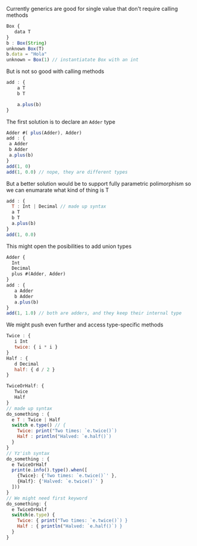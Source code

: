 Currently generics are good for single value that don't require calling methods


```js
Box {
   data T 
}
b : Box(String)
unknown Box(T)
b.data = "Hola"
unknown = Box(1) // instantiatate Box with an int
```

But is not so good with calling methods 

```javascript
add : { 
    a T 
    b T 

    a.plus(b)
}
```

The first solution is to declare an `Adder` type 
```js
Adder #( plus(Adder), Adder) 
add : { 
 a Adder
 b Adder
 a.plus(b)
}
add(1, 0)
add(1, 0.0) // nope, they are different types
```

But a better solution would be to support fully parametric polimorphism 
so we can enumarate what kind of thing is T

```js
add : { 
  T : Int | Decimal // made up syntax
  a T 
  b T 
  a.plus(b)
}
add(1, 0.0)
```
This might open the posibilities to add union types 
```js
Adder {
  Int
  Decimal
  plus #(Adder, Adder)
}
add : { 
   a Adder
   b Adder
   a.plus(b)
}
add(1, 1.0) // both are adders, and they keep their internal type

```

We might push even further and access type-specific methods


```js
Twice : {
   i Int
   twice: { i * i } 
}
Half : {
   d Decimal
   half: { d / 2 }
}

TwiceOrHalf: { 
   Twice
   Half
}
// made up syntax
do_something : {
  e T : Twice | Half 
  switch e.type() // {
	Twice: print("Two times: `e.twice()`)
	Half : println("Halved: `e.half()`)
  } 
}
// Yz'ish syntax
do_something : {
  e TwiceOrHalf 
  print(e.info().type().when([
	{Twice}: {'Two times: `e.twice()`' }, 
	{Half}: {'Halved: `e.twice()`' }
  ])) 
}
// We might need first keyword
do_something: {
  e TwiceOrHalf 
  switch(e.type) { 
	Twice: { print("Two times: `e.twice()`) } 
	Half : { println("Halved: `e.half()`) } 
  }
}


